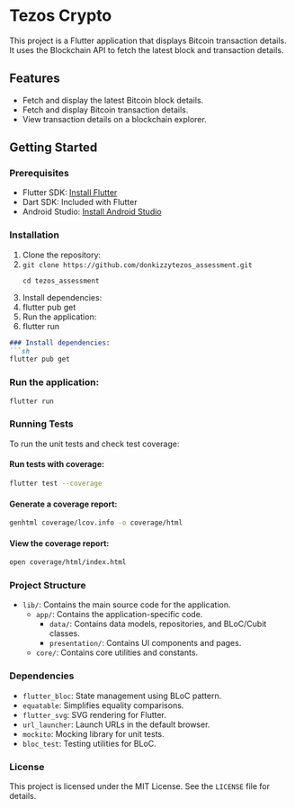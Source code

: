 # Tezos Crypto

This project is a Flutter application that displays Bitcoin transaction details. It uses the Blockchain API to fetch the latest block and transaction details.

## Features

- Fetch and display the latest Bitcoin block details.
- Fetch and display Bitcoin transaction details.
- View transaction details on a blockchain explorer.

## Getting Started

### Prerequisites

- Flutter SDK: [Install Flutter](https://flutter.dev/docs/get-started/install)
- Dart SDK: Included with Flutter
- Android Studio: [Install Android Studio](https://developer.android.com/studio)

### Installation

1. Clone the repository:
2. ```git clone https://github.com/donkizzytezos_assessment.git```
   ```
   cd tezos_assessment
    ```
3.    Install dependencies:  
4.    flutter pub get
5.    Run the application:  
6.    flutter run


```markdown
### Install dependencies:
```sh
flutter pub get
```

### Run the application:
```sh
flutter run
```

### Running Tests

To run the unit tests and check test coverage:

#### Run tests with coverage:
```sh
flutter test --coverage
```

#### Generate a coverage report:
```sh
genhtml coverage/lcov.info -o coverage/html
```

#### View the coverage report:
```sh
open coverage/html/index.html
```

### Project Structure

- `lib/`: Contains the main source code for the application.
  - `app/`: Contains the application-specific code.
    - `data/`: Contains data models, repositories, and BLoC/Cubit classes.
    - `presentation/`: Contains UI components and pages.
  - `core/`: Contains core utilities and constants.

### Dependencies

- `flutter_bloc`: State management using BLoC pattern.
- `equatable`: Simplifies equality comparisons.
- `flutter_svg`: SVG rendering for Flutter.
- `url_launcher`: Launch URLs in the default browser.
- `mockito`: Mocking library for unit tests.
- `bloc_test`: Testing utilities for BLoC.

### License

This project is licensed under the MIT License. See the `LICENSE` file for details.

